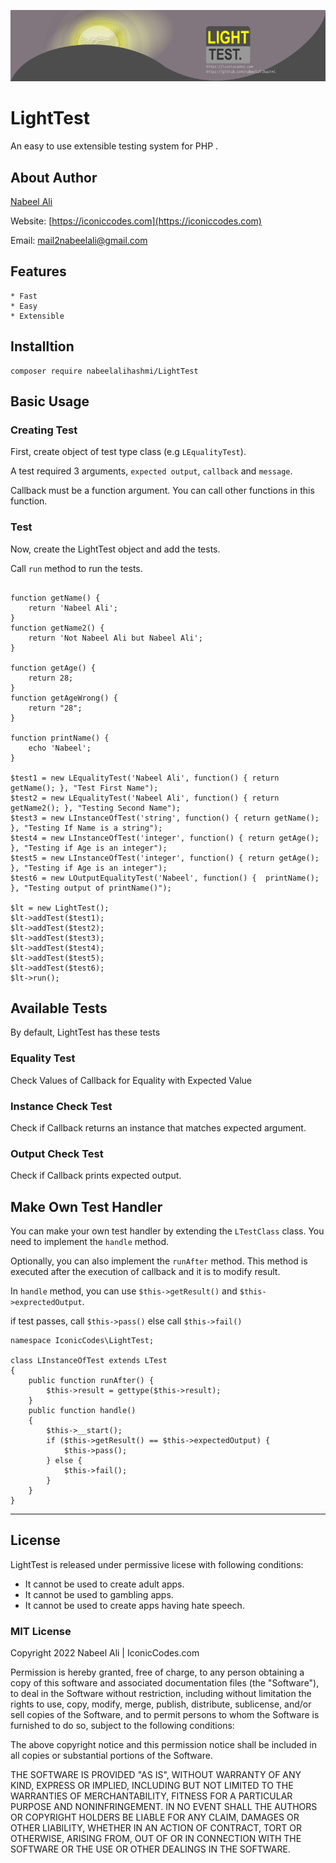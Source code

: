 ![LightTest](./docs/header.png)

# LightTest

An easy to use extensible testing system for PHP .
## About Author
[Nabeel Ali](https://iconiccodes.com)

Website: [https://iconiccodes.com](https://iconiccodes.com)

Email: [mail2nabeelali@gmail.com](mailto:mail2nabeelali@gmail.com)

## Features

    * Fast
    * Easy
    * Extensible


## Installtion
```
composer require nabeelalihashmi/LightTest
```

## Basic Usage

### Creating Test

First, create object of test type class (e.g `LEqualityTest`).

A test required 3 arguments, `expected output`, `callback` and `message`.

Callback must be a function argument. You can call other functions in this function.

### Test

Now, create the LightTest object and add the tests.

Call `run` method to run the tests.


```

function getName() {
    return 'Nabeel Ali';
}
function getName2() {
    return 'Not Nabeel Ali but Nabeel Ali';
}

function getAge() {
    return 28;
}
function getAgeWrong() {
    return "28";
}

function printName() {
    echo 'Nabeel';
}

$test1 = new LEqualityTest('Nabeel Ali', function() { return getName(); }, "Test First Name");
$test2 = new LEqualityTest('Nabeel Ali', function() { return getName2(); }, "Testing Second Name");
$test3 = new LInstanceOfTest('string', function() { return getName(); }, "Testing If Name is a string");
$test4 = new LInstanceOfTest('integer', function() { return getAge(); }, "Testing if Age is an integer");
$test5 = new LInstanceOfTest('integer', function() { return getAge(); }, "Testing if Age is an integer");
$test6 = new LOutputEqualityTest('Nabeel', function() {  printName(); }, "Testing output of printName()");

$lt = new LightTest();
$lt->addTest($test1);
$lt->addTest($test2);
$lt->addTest($test3);
$lt->addTest($test4);
$lt->addTest($test5);
$lt->addTest($test6);
$lt->run();

```

## Available Tests

By default, LightTest has these tests
### Equality Test
Check Values of Callback for Equality with Expected Value

### Instance Check Test
Check if Callback returns an instance that matches expected argument.

### Output Check Test
Check if Callback prints expected output.

## Make Own Test Handler

You can make your own test handler by extending the `LTestClass` class. You need to implement the `handle` method.

Optionally, you can also implement the `runAfter` method. This method is executed after the execution of callback and it is to modify result. 

In `handle` method, you can use 
`$this->getResult()` and `$this->exprectedOutput`.

if test passes, call `$this->pass()` else call `$this->fail()`

```
namespace IconicCodes\LightTest;

class LInstanceOfTest extends LTest
{
    public function runAfter() {
        $this->result = gettype($this->result);
    }
    public function handle()
    {
        $this->__start();
        if ($this->getResult() == $this->expectedOutput) {
            $this->pass();
        } else {
            $this->fail();
        }
    }
}
```

-------------------------

## License

LightTest is released under permissive licese with following conditions:

* It cannot be used to create adult apps.
* It cannot be used to gambling apps.
* It cannot be used to create apps having hate speech.

### MIT License

Copyright 2022 Nabeel Ali | IconicCodes.com

Permission is hereby granted, free of charge, to any person obtaining a copy of this software and associated documentation files (the "Software"), to deal in the Software without restriction, including without limitation the rights to use, copy, modify, merge, publish, distribute, sublicense, and/or sell copies of the Software, and to permit persons to whom the Software is furnished to do so, subject to the following conditions:

The above copyright notice and this permission notice shall be included in all copies or substantial portions of the Software.

THE SOFTWARE IS PROVIDED "AS IS", WITHOUT WARRANTY OF ANY KIND, EXPRESS OR IMPLIED, INCLUDING BUT NOT LIMITED TO THE WARRANTIES OF MERCHANTABILITY, FITNESS FOR A PARTICULAR PURPOSE AND NONINFRINGEMENT. IN NO EVENT SHALL THE AUTHORS OR COPYRIGHT HOLDERS BE LIABLE FOR ANY CLAIM, DAMAGES OR OTHER LIABILITY, WHETHER IN AN ACTION OF CONTRACT, TORT OR OTHERWISE, ARISING FROM, OUT OF OR IN CONNECTION WITH THE SOFTWARE OR THE USE OR OTHER DEALINGS IN THE SOFTWARE.


